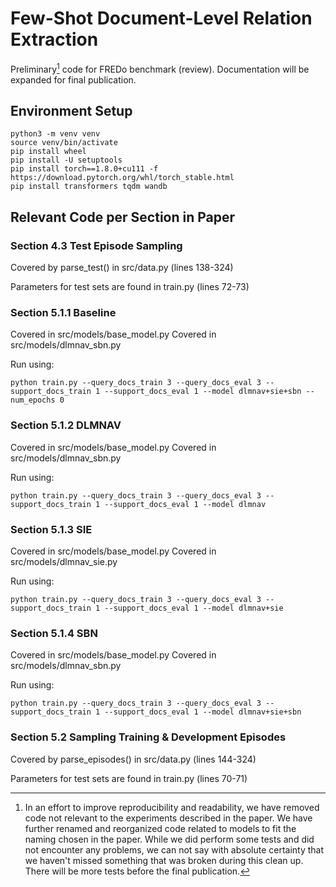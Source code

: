 # Few-Shot Document-Level Relation Extraction

Preliminary[^1] code for FREDo benchmark (review). 
Documentation will be expanded for final publication.

## Environment Setup
```
python3 -m venv venv
source venv/bin/activate
pip install wheel
pip install -U setuptools
pip install torch==1.8.0+cu111 -f https://download.pytorch.org/whl/torch_stable.html
pip install transformers tqdm wandb
```

## Relevant Code per Section in Paper

### Section 4.3 Test Episode Sampling

Covered by parse_test() in src/data.py (lines 138-324)

Parameters for test sets are found in train.py (lines 72-73)

### Section 5.1.1 Baseline

Covered in src/models/base_model.py
Covered in src/models/dlmnav_sbn.py

Run using:
```
python train.py --query_docs_train 3 --query_docs_eval 3 --support_docs_train 1 --support_docs_eval 1 --model dlmnav+sie+sbn --num_epochs 0
```
### Section 5.1.2 DLMNAV

Covered in src/models/base_model.py
Covered in src/models/dlmnav_sbn.py

Run using:
```
python train.py --query_docs_train 3 --query_docs_eval 3 --support_docs_train 1 --support_docs_eval 1 --model dlmnav
```
### Section 5.1.3 SIE

Covered in src/models/base_model.py
Covered in src/models/dlmnav_sie.py

Run using:
```
python train.py --query_docs_train 3 --query_docs_eval 3 --support_docs_train 1 --support_docs_eval 1 --model dlmnav+sie
```
### Section 5.1.4 SBN

Covered in src/models/base_model.py
Covered in src/models/dlmnav_sbn.py

Run using:
```
python train.py --query_docs_train 3 --query_docs_eval 3 --support_docs_train 1 --support_docs_eval 1 --model dlmnav+sie+sbn
```
### Section 5.2 Sampling Training & Development Episodes

Covered by parse_episodes() in src/data.py (lines 144-324)

Parameters for test sets are found in train.py (lines 70-71)

[^1]: In an effort to improve reproducibility and readability, we have removed code not relevant to the experiments described in the paper. We have further renamed and reorganized code related to models to fit the naming chosen in the paper. While we did perform some tests and did not encounter any problems, we can not say with absolute certainty that we haven't missed something that was broken during this clean up. There will be more tests before the final publication.
